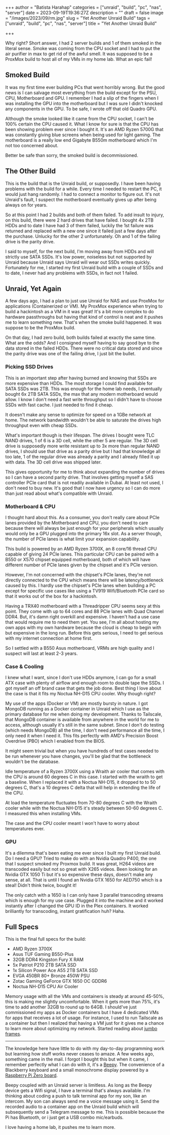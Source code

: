 +++
author = "Batista Harahap"
categories = ["unraid", "build", "pc", "nas", "server"]
date = 2023-09-19T19:36:27Z
description = ""
draft = false
image = "/images/2023/09/rm.jpg"
slug = "Yet Another Unraid Build"
tags = ["unraid", "build", "pc", "nas", "server"]
title = "Yet Another Unraid Build"

+++

Why right? Short answer, I had 2 server builds and 1 of them smoked in the literal sense. Smoke was coming from the CPU socket and I had to put the air purifier in max to get rid of the awful smell. It was supposed to be a ProxMox build to host all of my VMs in my home lab. What an epic fail!

## Smoked Build

It was my first time ever building PCs that went horribly wrong. But the good news is I can salvage most everything from the build except for the PSU, CPU, Motherboard and GPU. I remember I had a slip of the fingers when I was installing the GPU into the motherboard but I was sure I didn't knocked any components in the GPU. To be safe, I wrote off that old Quadro GPU.

Although the smoke looked like it came from the CPU socket, I can't be 100% certain the CPU caused it. What I know for sure is that the CPU has been showing problem ever since I bought it. It's an AMD Ryzen 5700G that was constantly giving blue screens when being used for light gaming. The motherboard is a really low end Gigabyte B550m motherboard which I'm not too concerned about.

Better be safe than sorry, the smoked build is decommissioned.

## The Other Build

This is the build that is the Unraid build, or supposedly. I have been having problems with the build for a while. Every time I needed to restart the PC, it would just hang randomly. I had to connect a monitor to figure out. It's not Unraid's fault, I suspect the motherboard eventually gives up after being always on for years.

So at this point I had 2 builds and both of them failed. To add insult to injury, on this build, there were 2 hard drives that have failed. I bought 4x 2TB HDDs and to date I have had 3 of them failed, luckily the 1st failure was returned and replaced with a new one since it failed just a few days after the purchase. Unlucky for the other 2 unfortunately. Oh and 1 of the failing drive is the parity drive.

I said to myself, for the next build, I'm moving away from HDDs and will strictly use SATA SSDs. It's low power, noiseless but not supported by Unraid because Unraid says Unraid will wear out SSDs writes quickly. Fortunately for me, I started my first Unraid build with a couple of SSDs and to date, I never had any problems with SSDs, in fact not 1 failed.

## Unraid, Yet Again

A few days ago, I had a plan to just use Unraid for NAS and use ProxMox for applications (Containerized or VM). My ProxMox experience when trying to build a hackintosh as a VM in it was great! It's a bit more complex to do hardware passthroughs but having that kind of control is neat and it pushes me to learn something new. That's when the smoke build happened. It was suppose to be the ProxMox build.

On that day, I had zero build, both builds failed at exactly the same time. What are the odds? And I consigned myself having to say good bye to the data stored in the failed HDDs. There were no critical data stored and since the parity drive was one of the failing drive, I just bit the bullet.

### Picking SSD Drives

This is an important step after having burned and knowing that SSDs are more expensive than HDDs. The most storage I could find available for SATA SSDs was 2TB. This was enough for the home lab needs, I eventually bought 6x 2TB SATA SSDs, the max that any modern motherboard would allow. I know I don't need a fast write throughput so I didn't have to choose SSDs with fast cache. I just needed to find it cheap.

It doesn't make any sense to optimize for speed on a 1GBe network at home. The network bandwidth wouldn't be able to saturate the drives high throughput even with cheap SSDs.

What's important though is their lifespan. The drives I bought were TLC NAND drives, 1 of 6 is a 3D cell, while the other 5 are regular. The 3D cell drive is supposedly more write resistant up to 3x more than regular NAND drives, I should use that drive as a parity drive but I had that knowledge all too late, 1 of the regular drive was already a parity and I already filled it up with data. The 3D cell drive was shipped later.

This gives opportunity for me to think about expanding the number of drives so I can have a second parity drive. That involves getting myself a SAS controller PCIe card that is not readily available in Dubai. At least not used, I don't need to buy new. It's good that I now have urgency so I can do more than just read about what's compatible with Unraid.

### Motherboard & CPU

I thought hard about this. As a consumer, you don't really care about PCIe lanes provided by the Motherboard and CPU, you don't need to care because there will always be just enough for your peripherals which usually would only be a GPU plugged into the primary 16x slot. As a server though, the number of PCIe lanes is what limit your expansion capability.

This build is powered by an AMD Ryzen 3700X, an 8 core/16 thread CPU capable of giving 24 PCIe lanes. This particular CPU can be paired with a B550 or X570 chipset equipped motherboard, both of which will have different number of PCIe lanes given by the chipset and it's PCIe version.

However, I'm not concerned with the chipset's PCIe lanes, they're not directly connected to the CPU which means there will be latency/bottleneck caused by this. I hardly use the chipset's PCIe lanes when building a PC except for specific use cases like using a TV919 Wifi/Bluetooth PCIe card so that it works out of the box for a hackintosh.

Having a TRX40 motherboard with a Threadripper CPU seems sexy at this point. They come with up to 64 cores and 88 PCIe lanes with Quad Channel DDR4. But, it's damn right overkill and expensive. I haven't had a use case that would require me to need them yet. You see, I'm all about hosting my own apps with my own hardware because the cloud is cheap to begin with but expensive in the long run. Before this gets serious, I need to get serious with my internet connection at home first.

So I settled with a B550 Asus motherboard, VRMs are high quality and I suspect will last at least 2-3 years.

### Case & Cooling

I knew what I want, since I don't use HDDs anymore, I can go for a small ATX case with plenty of airflow and enough room to double tape the SSDs. I got myself an off brand case that gets the job done. Best thing I love about the case is that it fits my Noctua NH-D15 CPU cooler. Why though right?

My use of the apps (Docker or VM) are mostly bursty in nature. I got MongoDB running as a Docker container in Unraid which I use as the primary database for me when doing my development. Thanks to Tailscale, that MongoDB container is available from anywhere in the world for me to access, although usually it's still in the same subnet. Since I don't do testing (which needs MongoDB) all the time, I don't need performance all the time, I only need it when I need it. This fits perfectly with AMD's Precision Boost Overdrive (PBO) which I enabled from the BIOS.

It might seem trivial but when you have hundreds of test cases needed to be run whenever you have changes, you'll be glad that the bottleneck wouldn't be the database.

Idle temperature of a Ryzen 3700X using a Wraith air cooler that comes with the CPU is around 60 degrees C in this case. I started with the wraith to get a baseline. When I replaced it with a Noctua NH-D15, it dropped to to 50 degrees C, that's a 10 degrees C delta that will help in extending the life of the CPU.

At load the temperature fluctuates from 70-80 degrees C with the Wraith cooler while with the Noctua NH-D15 it's steady between 50-60 degrees C. I measured this when installing VMs.

The case and the CPU cooler meant I won't have to worry about temperatures ever.

### GPU

It's a dilemma that's been eating me ever since I built my first Unraid build. Do I need a GPU? Tried to make do with an Nvidia Quadro P400, the one that I suspect smoked my Proxmox build. It was great, H264 videos are transcoded easily but not so great with X265 videos. Been looking for an Nvidia GTX 1050 Ti but it's so expensive these days, doesn't make any sense, at all. That is until I found an Nvidia GTX 1650 for AED750 which is a steal! Didn't think twice, bought it!

The only catch with a 1650 is I can only have 3 parallel transcoding streams which is enough for my use case. Plugged it into the machine and it worked instantly after I changed the GPU ID in the Plex containers. It worked brilliantly for transcoding, instant gratification huh? Haha.

## Full Specs

This is the final full specs for the build:

* AMD Ryzen 3700X
* Asus TUF Gaming B550-Plus
* 32GB DDR4 Kingston Fury X RAM
* 5x Patriot P210 2TB SATA SSD
* 1x Silicon Power Ace A55 2TB SATA SSD
* EVGA 450BR 80+ Bronze 450W PSU
* Zotac Gaming GeForce GTX 1650 OC GDDR6
* Noctua NH-D15 CPU Air Cooler 

Memory usage with all the VMs and containers is steady at around 45-50%, this is making me slightly uncomfortable. When it gets more than 75%, it's time to add another 32GB to round up to 64GB. I should've just commissioned my apps as Docker containers but I have 4 dedicated VMs for apps that receives a lot of usage. For instance, I used to run Tailscale as a container but then I realized that having a VM just for it gives me a chance to learn more about optimizing my network. Started reading about [jumbo frames](https://www.techtarget.com/searchnetworking/definition/jumbo-frames).

---

The knowledge here have little to do with my day-to-day programming work but learning how stuff works never ceases to amaze. A few weeks ago, something came in the mail. I forgot I bought this but when it came, I remember perfectly what I can do with it, it's a [Beepy](https://beepy.sqfmi.com/). The convenience of a Blackberry keyboard and a small monochrome display powered by a [Raspberry Pi Zero board](https://www.raspberrypi.com/products/raspberry-pi-zero/).

Beepy coupled with an Unraid server is limitless. As long as the Beepy device gets a Wifi signal, I have a terminal that's always available. I'm thinking about coding a push to talk terminal app for my son, like an intercom. My son can always send me a voice message using it. Send the recorded audio to a container app on the Unraid build which will subsequently send a Telegram message to me. This is possible because the Pi has Bluetooth, or i just get a USB combo mic/earbuds.

I love having a home lab, it pushes me to learn more.
